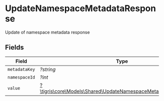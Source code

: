 # UpdateNamespaceMetadataResponse

Update of namespace metadata response


## Fields

| Field                                                                                                                           | Type                                                                                                                            | Required                                                                                                                        | Description                                                                                                                     |
| ------------------------------------------------------------------------------------------------------------------------------- | ------------------------------------------------------------------------------------------------------------------------------- | ------------------------------------------------------------------------------------------------------------------------------- | ------------------------------------------------------------------------------------------------------------------------------- |
| `metadataKey`                                                                                                                   | *?string*                                                                                                                       | :heavy_minus_sign:                                                                                                              | N/A                                                                                                                             |
| `namespaceId`                                                                                                                   | *?int*                                                                                                                          | :heavy_minus_sign:                                                                                                              | N/A                                                                                                                             |
| `value`                                                                                                                         | [?\tigris\core\Models\Shared\UpdateNamespaceMetadataResponseValue](../../Models/Shared/UpdateNamespaceMetadataResponseValue.md) | :heavy_minus_sign:                                                                                                              | N/A                                                                                                                             |